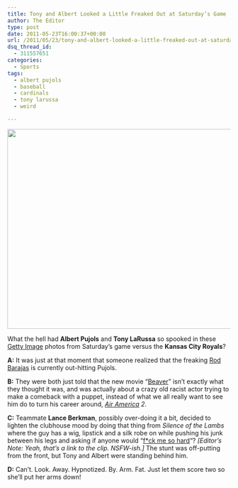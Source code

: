 ```yaml
---
title: Tony and Albert Looked a Little Freaked Out at Saturday’s Game
author: The Editor
type: post
date: 2011-05-23T16:00:37+00:00
url: /2011/05/23/tony-and-albert-looked-a-little-freaked-out-at-saturdays-game/
dsq_thread_id:
  - 311557651
categories:
  - Sports
tags:
  - albert pujols
  - baseball
  - cardinals
  - tony larussa
  - weird

---
```

[<img class="aligncenter size-full wp-image-9970" title="getty_spooked" src="http://media.punchingkitty.com/wordpress/2011/05/getty_spooked.jpg" alt="" width="600" height="450" />][1]

What the hell had **Albert Pujols** and **Tony LaRussa** so spooked in these <a href="http://www.gettyimages.com/" target="_blank">Getty Image</a> photos from Saturday&#8217;s game versus the **Kansas City Royals**?

**A:** It was just at that moment that someone realized that the freaking [Rod Barajas][2] is currently out-hitting Pujols.

**B:** They were both just told that the new movie &#8220;<a href="http://www.youtube.com/watch?v=ttv-gvOzaPw" target="_blank">Beaver</a>&#8221; isn&#8217;t exactly what they thought it was, and was actually about a crazy old racist actor trying to make a comeback with a puppet, instead of what we all really want to see him do to turn his career around, _<a href="http://www.imdb.com/title/tt0099005/" target="_blank">Air America</a> 2_.

**C:** Teammate **Lance Berkman**, possibly over-doing it a bit, decided to lighten the clubhouse mood by doing that thing from _Silence of the Lambs_ where the guy has a wig, lipstick and a silk robe on while pushing his junk between his legs and asking if anyone would &#8220;<a href="http://www.youtube.com/watch?v=vqfY6KyEHvU" target="_blank">f*ck me so hard</a>&#8220;? _[Editor&#8217;s Note: Yeah, that&#8217;s a link to the clip. NSFW-ish.]_ The stunt was off-putting from the front, but Tony and Albert were standing behind him.

**D:** Can&#8217;t. Look. Away. Hypnotized. By. Arm. Fat. Just let them score two so she&#8217;ll put her arms down!

<p style="text-align: center;">
  <a href="http://media.punchingkitty.com/wordpress/2011/05/royals_jumbotron.jpg"><img class="aligncenter size-full wp-image-9972" title="royals_jumbotron" src="http://media.punchingkitty.com/wordpress/2011/05/royals_jumbotron.jpg?filter=resize&w=450" alt="" /></a>
</p>

 [1]: http://media.punchingkitty.com/wordpress/2011/05/getty_spooked.jpg
 [2]: http://espn.go.com/mlb/player/_/id/4207/rod-barajas